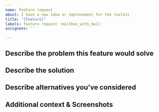 ```yaml
---
name: Feature request
about: I have a new idea or improvement for the toolkit
title: "[Feature]"
labels: feature request :mailbox_with_mail:
assignees: ''

---
```


## Describe the problem this feature would solve
<!-- Please describe or link to any existing issues or discussions.
A clear and concise description of what the problem is. Ex. I'm always frustrated when [...] -->

## Describe the solution
<!-- A clear and concise description of what you want to happen. -->

## Describe alternatives you've considered
<!-- A clear and concise description of any alternative solutions or features you've considered. -->

## Additional context & Screenshots
<!-- Add any other context or screenshots about the feature request here.-->
